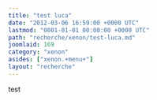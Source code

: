 ```yaml
---
title: "test luca"
date: "2012-03-06 16:59:00 +0000 UTC"
lastmod: "0001-01-01 00:00:00 +0000 UTC"
path: "recherche/xenon/test-luca.md"
joomlaid: 169
category: "xenon"
asides: ["xenon.+menu+"]
layout: "recherche"
---
```

test
